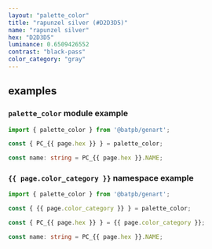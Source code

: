 ```yaml
---
layout: "palette_color"
title: "rapunzel silver (#D2D3D5)"
name: "rapunzel silver"
hex: "D2D3D5"
luminance: 0.6509426552
contrast: "black-pass"
color_category: "gray"
---
```


## examples

### `palette_color` module example

```typescript
import { palette_color } from '@batpb/genart';

const { PC_{{ page.hex }} } = palette_color;

const name: string = PC_{{ page.hex }}.NAME;
```

### `{{ page.color_category }}` namespace example

````typescript
import { palette_color } from '@batpb/genart';

const { {{ page.color_category }} } = palette_color;

const { PC_{{ page.hex }} } = {{ page.color_category }};

const name: string = PC_{{ page.hex }}.NAME;
````
